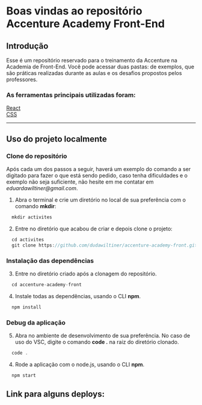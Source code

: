 
# Boas vindas ao repositório Accenture Academy Front-End

## Introdução

Esse é um repositório reservado para o treinamento da Accenture na Academia de Front-End. Você pode acessar duas pastas: de exemplos, que são práticas realizadas durante as aulas e os desafios propostos pelos professores.

### As ferramentas principais utilizadas foram:


[React](https://reactjs.org/)<br>
[CSS](https://developer.mozilla.org/en-US/docs/Web/CSS)<br>

---

## Uso do projeto localmente

### Clone do repositório

Após cada um dos passos a seguir, haverá um exemplo do comando a ser digitado para fazer o que está sendo pedido, caso tenha dificuldades e o exemplo não seja suficiente, não hesite em me contatar em _eduardawiltiner@gmail.com_.

1. Abra o terminal e crie um diretório no local de sua preferência com o comando **mkdir**:
```javascript
  mkdir activites
```

2. Entre no diretório que acabou de criar e depois clone o projeto:
```javascript
  cd activites
  git clone https://github.com/dudawiltiner/accenture-academy-front.git
```

### Instalação das dependências

3. Entre no diretório criado após a clonagem do repositório.
```javascript
  cd accenture-academy-front
```

4. Instale todas as dependências, usando o CLI **npm**.
```javascript
  npm install
```
### Debug da aplicação

5. Abra no ambiente de desenvolvimento de sua preferência. No caso de uso do VSC, digite o comando **code .** na raiz do diretório clonado.
```javascript
  code .
```

4. Rode a aplicação com o node.js, usando o CLI **npm**.
```javascript
  npm start
```

## Link para alguns deploys:




